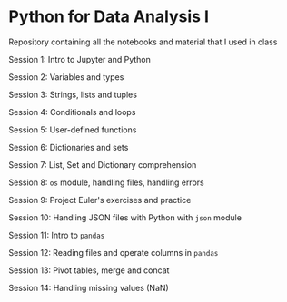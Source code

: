 # Python for Data Analysis I

Repository containing all the notebooks and material that I used in class

Session 1: Intro to Jupyter and Python

Session 2: Variables and types

Session 3: Strings, lists and tuples

Session 4: Conditionals and loops

Session 5: User-defined functions

Session 6: Dictionaries and sets

Session 7: List, Set and Dictionary comprehension

Session 8: `os` module, handling files, handling errors

Session 9: Project Euler's exercises and practice

Session 10: Handling JSON files with Python with `json` module

Session 11: Intro to `pandas`

Session 12: Reading files and operate columns in `pandas`

Session 13: Pivot tables, merge and concat

Session 14: Handling missing values (NaN)
